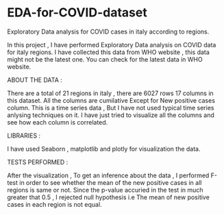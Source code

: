# EDA-for-COVID-dataset
Exploratory Data analysis for COVID cases in italy according to regions.

In this project , I have performed Exploratory Data analysis on COVID data for italy regions. I have collected this data from WHO website , this data might not be the latest one. You can check for the latest data in WHO website.

ABOUT THE DATA :

There are a total of 21 regions in italy , there are 6027 rows 17 columns in this dataset. All the columns are cumilative Except for New positive cases column. 
This is a time series data , But I have not used typical time series anlysing techniques on it. I have just tried to visualize all the columns and see how each column is correlated.

LIBRARIES :

I have used Seaborn , matplotlib and plotly for visualization the data.

TESTS PERFORMED :

After the visualization , To get an inference about the data , I performed F-test in order to see whether the mean of the new positive cases in all regions is same or not. 
Since the p-value accuried in the test in much greater that 0.5 , I rejected null hypothesis i.e The mean of new positive cases in each region is not equal.
